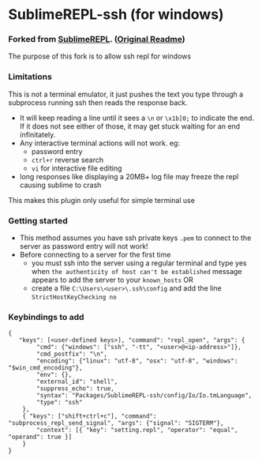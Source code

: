SublimeREPL-ssh (for windows)
=====================================

### Forked from [SublimeREPL](https://github.com/wuub/SublimeREPL). ([Original Readme](./README_original.md))

The purpose of this fork is to allow ssh repl for windows


### Limitations

This is not a terminal emulator, it just pushes the text you type through a subprocess running ssh then reads the response back.

* It will keep reading a line until it sees a `\n` or `\x1b]0;` to indicate the end. If it does not see either of those, it may get stuck waiting for an end infinitately.
* Any interactive terminal actions will not work. eg:
    * password entry
    * `ctrl+r` reverse search
    * `vi` for interactive file editing
* long responses like displaying a 20MB+ log file may freeze the repl causing sublime to crash

This makes this plugin only useful for simple terminal use


### Getting started

* This method assumes you have ssh private keys `.pem` to connect to the server as password entry will not work!
* Before connecting to a server for the first time
    * you must ssh into the server using a regular terminal and type yes when `the authenticity of host can't be established` message appears to add the server to your `known_hosts` OR
    * create a file `C:\Users\<user>\.ssh\config` and add the line `StrictHostKeyChecking no`


### Keybindings to add

```
{
   "keys": [<user-defined keys>], "command": "repl_open", "args": {
        "cmd": {"windows": ["ssh", "-tt", "<user>@<ip-address>"]},
        "cmd_postfix": "\n",
        "encoding": {"linux": "utf-8", "osx": "utf-8", "windows": "$win_cmd_encoding"},
        "env": {}, 
        "external_id": "shell",
        "suppress_echo": true,
        "syntax": "Packages/SublimeREPL-ssh/config/Io/Io.tmLanguage",
        "type": "ssh"
    },
    { "keys": ["shift+ctrl+c"], "command": "subprocess_repl_send_signal", "args": {"signal": "SIGTERM"},
        "context": [{ "key": "setting.repl", "operator": "equal", "operand": true }]
    }
}
```
